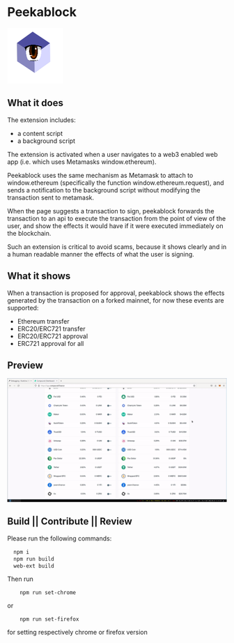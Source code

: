 # Peekablock

![Icon](/icons/peekablock_128x128.png)

## What it does ##

The extension includes:
* a content script
* a background script

The extension is activated when a user navigates to a web3 enabled web app (i.e. which uses Metamasks window.ethereum). 

Peekablock uses the same mechanism as Metamask to attach to window.ethereum (specifically the function window.ethereum.request), and sends a notification to the background script without modifying the transaction sent to metamask. 

When the page suggests a transaction to sign, peekablock forwards the transaction to an api to execute the transaction from the point of view of the user, and show the effects it would have if it were executed immediately on the blockchain.

Such an extension is critical to avoid scams, because it shows clearly and in a human readable manner the effects of what the user is signing.

## What it shows ##
When a transaction is proposed for approval, peekablock shows the effects generated by the transaction on a forked mainnet, for now these events are supported:

* Ethereum transfer
* ERC20/ERC721 transfer
* ERC20/ERC721 approval
* ERC721 approval for all

## Preview ##
![Preview](/assets/readme/peekablock-demo1.gif)

## Build || Contribute || Review ##

Please run the following commands:
```
  npm i
  npm run build
  web-ext build
```

Then run
```
    npm run set-chrome
```
or
```
    npm run set-firefox
```
for setting respectively chrome or firefox version 